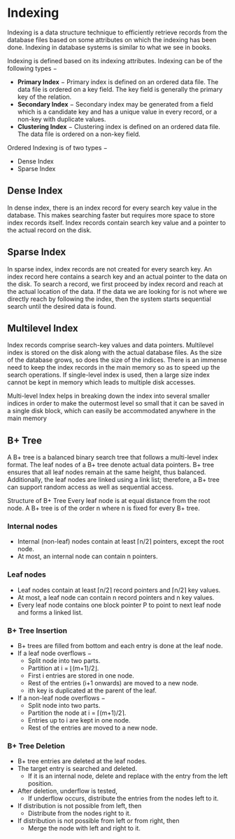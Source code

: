 # Indexing

Indexing is a data structure technique to efficiently retrieve records from the database files based on some attributes on which the indexing has been done. Indexing in database systems is similar to what we see in books.

Indexing is defined based on its indexing attributes. Indexing can be of the following types −

- **Primary Index** − Primary index is defined on an ordered data file. The data file is ordered on a key field. The key field is generally the primary key of the relation.
- **Secondary Index** − Secondary index may be generated from a field which is a candidate key and has a unique value in every record, or a non-key with duplicate values.
- **Clustering Index** − Clustering index is defined on an ordered data file. The data file is ordered on a non-key field.

Ordered Indexing is of two types −

- Dense Index
- Sparse Index

## Dense Index

In dense index, there is an index record for every search key value in the database. This makes searching faster but requires more space to store index records itself. Index records contain search key value and a pointer to the actual record on the disk.

<!-- Img -->

## Sparse Index

In sparse index, index records are not created for every search key. An index record here contains a search key and an actual pointer to the data on the disk. To search a record, we first proceed by index record and reach at the actual location of the data. If the data we are looking for is not where we directly reach by following the index, then the system starts sequential search until the desired data is found.

<!-- Img -->

## Multilevel Index

Index records comprise search-key values and data pointers. Multilevel index is stored on the disk along with the actual database files. As the size of the database grows, so does the size of the indices. There is an immense need to keep the index records in the main memory so as to speed up the search operations. If single-level index is used, then a large size index cannot be kept in memory which leads to multiple disk accesses.

<!-- Img -->

Multi-level Index helps in breaking down the index into several smaller indices in order to make the outermost level so small that it can be saved in a single disk block, which can easily be accommodated anywhere in the main memory

## B+ Tree

A B+ tree is a balanced binary search tree that follows a multi-level index format. The leaf nodes of a B+ tree denote actual data pointers. B+ tree ensures that all leaf nodes remain at the same height, thus balanced. Additionally, the leaf nodes are linked using a link list; therefore, a B+ tree can support random access as well as sequential access.

Structure of B+ Tree
Every leaf node is at equal distance from the root node. A B+ tree is of the order n where n is fixed for every B+ tree.

<!-- Img -->

### Internal nodes

- Internal (non-leaf) nodes contain at least ⌈n/2⌉ pointers, except the root node.
- At most, an internal node can contain n pointers.

### Leaf nodes

- Leaf nodes contain at least ⌈n/2⌉ record pointers and ⌈n/2⌉ key values.
- At most, a leaf node can contain n record pointers and n key values.
- Every leaf node contains one block pointer P to point to next leaf node and forms a linked list.

### B+ Tree Insertion

- B+ trees are filled from bottom and each entry is done at the leaf node.
- If a leaf node overflows −
    - Split node into two parts.
    - Partition at i = ⌊(m+1)/2⌋.
    - First i entries are stored in one node.
    - Rest of the entries (i+1 onwards) are moved to a new node.
    - ith key is duplicated at the parent of the leaf.
- If a non-leaf node overflows −
    - Split node into two parts.
    - Partition the node at i = ⌈(m+1)/2⌉.
    - Entries up to i are kept in one node.
    - Rest of the entries are moved to a new node.

### B+ Tree Deletion

- B+ tree entries are deleted at the leaf nodes.
- The target entry is searched and deleted.
    - If it is an internal node, delete and replace with the entry from the left position.
- After deletion, underflow is tested,
    - If underflow occurs, distribute the entries from the nodes left to it.
- If distribution is not possible from left, then
    - Distribute from the nodes right to it.
- If distribution is not possible from left or from right, then
    - Merge the node with left and right to it.